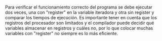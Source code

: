 Para verificar el funcionamiento correcto del programa se debe ejecutar dos veces, una con "register" en la variable iteradora y otra sin register y comparar los tiempos de ejecución.
Es importante tener en cuenta que los registros del procesador son limitados y el compilador puede decidir qué variables almacenar en registros y cuáles no, por lo que colocar muchas variables con "register" no siempre es lo más eficiente.
